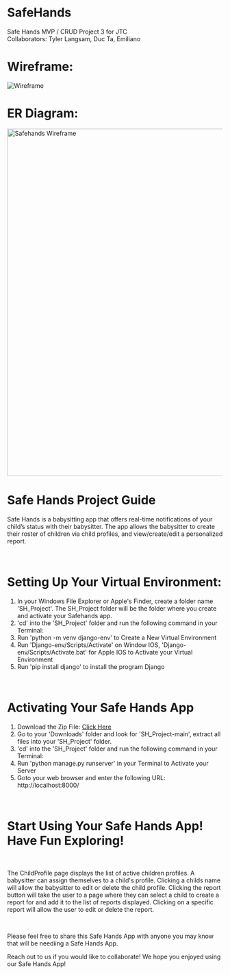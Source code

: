 # SafeHands
Safe Hands MVP / CRUD Project 3 for JTC<br>
Collaborators: Tyler Langsam, Duc Ta, Emiliano<br>

# Wireframe:
![Wireframe](https://s3.amazonaws.com/assets.mockflow.com/app/wireframepro/company/Ced92c3e9c0af4fe49ece6bed78bbb9ab/projects/MSGHTvF6Xmb/pages/e9c2a5b8e0ea443896759383945b316f/image/e9c2a5b8e0ea443896759383945b316f.png?1640330978830)

# ER Diagram:


<img width="810" alt="Safehands Wireframe" src="https://user-images.githubusercontent.com/90009414/142518825-c8b99446-fda0-4eae-9013-d2ee7ee9e554.png">

<br>

<h1>Safe Hands Project Guide</h1>

Safe Hands is a babysitting app that offers real-time notifications of your child’s status with their babysitter. The app allows the babysitter to create their roster of children via child profiles, and view/create/edit a personalized report.


<br>

# Setting Up Your Virtual Environment:
1. In your Windows File Explorer or Apple's Finder, create a folder name 'SH_Project'.  The SH_Project folder will be the folder where you create and activate your Safehands app.
2. 'cd' into the 'SH_Project' folder and run the following command in your Terminal:
3. Run 'python -m venv django-env' to Create a New Virtual Environment
4. Run 'Django-env/Scripts/Activate' on Window IOS, 'Django-env/Scripts/Activate.bat' for Apple IOS to Activate your Virtual Environment
5. Run 'pip install django' to install the program Django
   
<br>

# Activating Your Safe Hands App
1. Download the Zip File: [Click Here](https://github.com/Tylerlangsam/SH_Project/archive/refs/heads/main.zip)
2. Go to your 'Downloads' folder and look for 'SH_Project-main', extract all files into your 'SH_Project' folder.
3. 'cd' into the 'SH_Project' folder and run the following command in your Terminal:
4. Run 'python manage.py runserver' in your Terminal to Activate your Server
5. Goto your web browser and enter the following URL: http://localhost:8000/

<br>

# Start Using Your Safe Hands App! Have Fun Exploring!


<br>

The ChildProfile page displays the list of active children profiles. A babysitter can assign themselves to a child's profile. Clicking a childs name will allow the babysitter to edit or delete the child profile. Clicking the report button will take the user to a page where they can select a child to create a report for and add it to the list of reports displayed. Clicking on a specific report will allow the user to edit or delete the report.


<br>

Please feel free to share this Safe Hands App with anyone you may know that will be neediing a Safe Hands App.

Reach out to us if you would like to collaborate!
We hope you enjoyed using our Safe Hands App!

<br>
